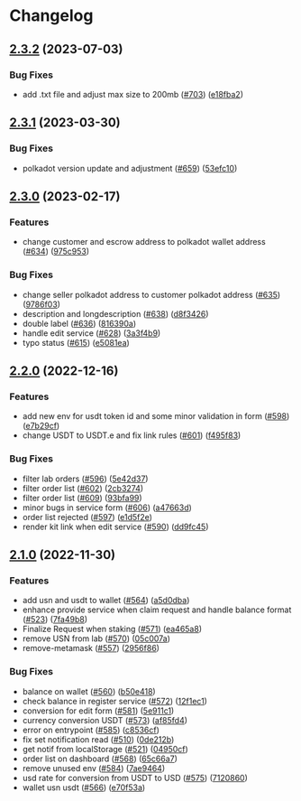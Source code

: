 # Changelog

## [2.3.2](https://github.com/debionetwork/debio-frontend/compare/2.3.1...2.3.2) (2023-07-03)


### Bug Fixes

* add .txt file and adjust max size to 200mb ([#703](https://github.com/debionetwork/debio-frontend/issues/703)) ([e18fba2](https://github.com/debionetwork/debio-frontend/commit/e18fba2e9c060e207ecba26559c1db1a7d08bb8a))

## [2.3.1](https://github.com/debionetwork/debio-frontend/compare/2.3.0...2.3.1) (2023-03-30)


### Bug Fixes

* polkadot version update and adjustment ([#659](https://github.com/debionetwork/debio-frontend/issues/659)) ([53efc10](https://github.com/debionetwork/debio-frontend/commit/53efc102e82e5f901962046462c2540767b582ec))

## [2.3.0](https://github.com/debionetwork/debio-frontend/compare/2.2.0...2.3.0) (2023-02-17)


### Features

* change customer and escrow address to polkadot wallet address ([#634](https://github.com/debionetwork/debio-frontend/issues/634)) ([975c953](https://github.com/debionetwork/debio-frontend/commit/975c953cbd28e7f33d65661a098e52ee52c83a66))


### Bug Fixes

* change seller polkadot address to customer polkadot address ([#635](https://github.com/debionetwork/debio-frontend/issues/635)) ([9786f03](https://github.com/debionetwork/debio-frontend/commit/9786f03498b78d6f0e2d8277bb10262122717fab))
* description and longdescription ([#638](https://github.com/debionetwork/debio-frontend/issues/638)) ([d8f3426](https://github.com/debionetwork/debio-frontend/commit/d8f34261a79a286a80be6ba5705d59e10fcd60a5))
* double label ([#636](https://github.com/debionetwork/debio-frontend/issues/636)) ([816390a](https://github.com/debionetwork/debio-frontend/commit/816390a0036d1e9c244ba6364716d17a3ac13539))
* handle edit service ([#628](https://github.com/debionetwork/debio-frontend/issues/628)) ([3a3f4b9](https://github.com/debionetwork/debio-frontend/commit/3a3f4b9bbb49fe876d274748eb14f2dfbcc615f2))
* typo status ([#615](https://github.com/debionetwork/debio-frontend/issues/615)) ([e5081ea](https://github.com/debionetwork/debio-frontend/commit/e5081eaeb19790b3fee3895155174d5134bf21c0))

## [2.2.0](https://github.com/debionetwork/debio-frontend/compare/2.1.0...2.2.0) (2022-12-16)


### Features

* add new env for usdt token id and some minor validation in form ([#598](https://github.com/debionetwork/debio-frontend/issues/598)) ([e7b29cf](https://github.com/debionetwork/debio-frontend/commit/e7b29cf60a76eeb08d79f325120691144fe12c70))
* change USDT to USDT.e and fix link rules ([#601](https://github.com/debionetwork/debio-frontend/issues/601)) ([f495f83](https://github.com/debionetwork/debio-frontend/commit/f495f837296f4dd32cd8f0687f289b93f7d696ef))


### Bug Fixes

* filter lab orders ([#596](https://github.com/debionetwork/debio-frontend/issues/596)) ([5e42d37](https://github.com/debionetwork/debio-frontend/commit/5e42d37e18877b8442e66821c688f92ef45217c2))
* filter order list ([#602](https://github.com/debionetwork/debio-frontend/issues/602)) ([2cb3274](https://github.com/debionetwork/debio-frontend/commit/2cb327403dafd79cf8e2564791cf02a701b6a0f4))
* filter order list ([#609](https://github.com/debionetwork/debio-frontend/issues/609)) ([93bfa99](https://github.com/debionetwork/debio-frontend/commit/93bfa99bc18dbb2ca29c5a6c9c8368b48c427ec1))
* minor bugs in service form ([#606](https://github.com/debionetwork/debio-frontend/issues/606)) ([a47663d](https://github.com/debionetwork/debio-frontend/commit/a47663d66d2ab685f152cf636571391b6201dadc))
* order list rejected ([#597](https://github.com/debionetwork/debio-frontend/issues/597)) ([e1d5f2e](https://github.com/debionetwork/debio-frontend/commit/e1d5f2efb712381948f084141cae985141f124f3))
* render kit link when edit service ([#590](https://github.com/debionetwork/debio-frontend/issues/590)) ([dd9fc45](https://github.com/debionetwork/debio-frontend/commit/dd9fc4581df9d60b54285878a5fec32e1faa3c0f))

## [2.1.0](https://github.com/debionetwork/debio-frontend/compare/2.0.6...2.1.0) (2022-11-30)


### Features

* add usn and usdt to wallet ([#564](https://github.com/debionetwork/debio-frontend/issues/564)) ([a5d0dba](https://github.com/debionetwork/debio-frontend/commit/a5d0dba07d825f706c111eb5cc8291855c9de40a))
* enhance provide service when claim request and handle balance format ([#523](https://github.com/debionetwork/debio-frontend/issues/523)) ([7fa49b8](https://github.com/debionetwork/debio-frontend/commit/7fa49b89081dcaa62c099999823299d8c299ad13))
* Finalize Request when staking ([#571](https://github.com/debionetwork/debio-frontend/issues/571)) ([ea465a8](https://github.com/debionetwork/debio-frontend/commit/ea465a8e33a8c0222a6defc84ccef0155e2de885))
* remove USN from lab ([#570](https://github.com/debionetwork/debio-frontend/issues/570)) ([05c007a](https://github.com/debionetwork/debio-frontend/commit/05c007a51ddd21dab5e630670500694184376767))
* remove-metamask ([#557](https://github.com/debionetwork/debio-frontend/issues/557)) ([2956f86](https://github.com/debionetwork/debio-frontend/commit/2956f863d50dda7838be21dfaeb2abf58decb52e))


### Bug Fixes

* balance on wallet ([#560](https://github.com/debionetwork/debio-frontend/issues/560)) ([b50e418](https://github.com/debionetwork/debio-frontend/commit/b50e418b2df163cbf850aea88417c2d507766d26))
* check balance in register service ([#572](https://github.com/debionetwork/debio-frontend/issues/572)) ([12f1ec1](https://github.com/debionetwork/debio-frontend/commit/12f1ec17c043630f7b2bee575d8f9a8d1ab7be7d))
* conversion for edit form ([#581](https://github.com/debionetwork/debio-frontend/issues/581)) ([5e911c1](https://github.com/debionetwork/debio-frontend/commit/5e911c1f7a77a7de91272075040db3aa2151a67e))
* currency conversion USDT ([#573](https://github.com/debionetwork/debio-frontend/issues/573)) ([af85fd4](https://github.com/debionetwork/debio-frontend/commit/af85fd46ffd0f50e839d6e26293bad090babf6c6))
* error on entrypoint ([#585](https://github.com/debionetwork/debio-frontend/issues/585)) ([c8536cf](https://github.com/debionetwork/debio-frontend/commit/c8536cfee1333b4278ed8920a9f80d7e93d36392))
* fix set notification read ([#510](https://github.com/debionetwork/debio-frontend/issues/510)) ([0de212b](https://github.com/debionetwork/debio-frontend/commit/0de212bc46e95b935501f111969faac093870e39))
* get notif from localStorage ([#521](https://github.com/debionetwork/debio-frontend/issues/521)) ([04950cf](https://github.com/debionetwork/debio-frontend/commit/04950cf048c16cdbe3d002802a40795137f34017))
* order list on dashboard ([#568](https://github.com/debionetwork/debio-frontend/issues/568)) ([65c66a7](https://github.com/debionetwork/debio-frontend/commit/65c66a7f7576cddd8b8f7406e3f75c7683eec21f))
* remove unused env ([#584](https://github.com/debionetwork/debio-frontend/issues/584)) ([7ae9464](https://github.com/debionetwork/debio-frontend/commit/7ae9464ad588f8dfd0a4263aa2134eab7d4fc4de))
* usd rate for conversion from USDT to USD ([#575](https://github.com/debionetwork/debio-frontend/issues/575)) ([7120860](https://github.com/debionetwork/debio-frontend/commit/712086093bfd2457479fae3b3ba9bb30b6255fd0))
* wallet usn usdt ([#566](https://github.com/debionetwork/debio-frontend/issues/566)) ([e70f53a](https://github.com/debionetwork/debio-frontend/commit/e70f53a6a02a1aba69eabf4e7e06d39ace998047))
